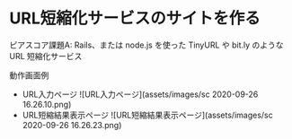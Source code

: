 # URL短縮化サービスのサイトを作る

ピアスコア課題A:
Rails、または node.js を使った TinyURL や bit.ly のような URL 短縮化サービス

動作画面例
- URL入力ページ
![URL入力ページ](assets/images/sc 2020-09-26 16.26.10.png)
- URL短縮結果表示ページ
![URL短縮結果表示ページ](assets/images/sc 2020-09-26 16.26.23.png)
